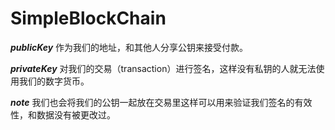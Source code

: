 # SimpleBlockChain

***publicKey*** 作为我们的地址，和其他人分享公钥来接受付款。

***privateKey*** 对我们的交易（transaction）进行签名，这样没有私钥的人就无法使用我们的数字货币。

***note*** 我们也会将我们的公钥一起放在交易里这样可以用来验证我们签名的有效性，和数据没有被更改过。


